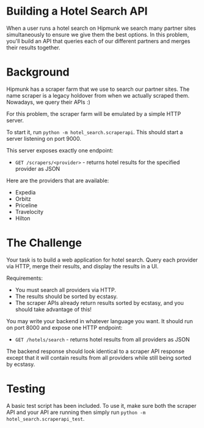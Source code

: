 # Building a Hotel Search API

When a user runs a hotel search on Hipmunk we search many partner sites simultaneously to ensure we give them the best options. In this problem, you'll build an API that queries each of our different partners and merges their results together.

# Background

Hipmunk has a scraper farm that we use to search our partner sites. The name scraper is a legacy holdover from when we actually scraped them. Nowadays, we query their APIs :)

For this problem, the scraper farm will be emulated by a simple HTTP server.

To start it, run `python -m hotel_search.scraperapi`. This should start a server listening on port 9000.

This server exposes exactly one endpoint:

- `GET /scrapers/<provider>` - returns hotel results for the specified provider as JSON

Here are the providers that are available:

- Expedia
- Orbitz
- Priceline
- Travelocity
- Hilton

# The Challenge

Your task is to build a web application for hotel search. Query each provider via HTTP, merge their results, and display the results in a UI.

Requirements:
- You must search all providers via HTTP.
- The results should be sorted by ecstasy.
- The scraper APIs already return results sorted by ecstasy, and you should take advantage of this!

You may write your backend in whatever language you want. It should run on port 8000 and expose one HTTP endpoint:

- `GET /hotels/search` - returns hotel results from all providers as JSON

The backend response should look identical to a scraper API response except that it will contain results from all providers while still being sorted by ecstasy.

# Testing

A basic test script has been included. To use it, make sure both the scraper API and your API are running then simply run `python -m hotel_search.scraperapi_test`.
